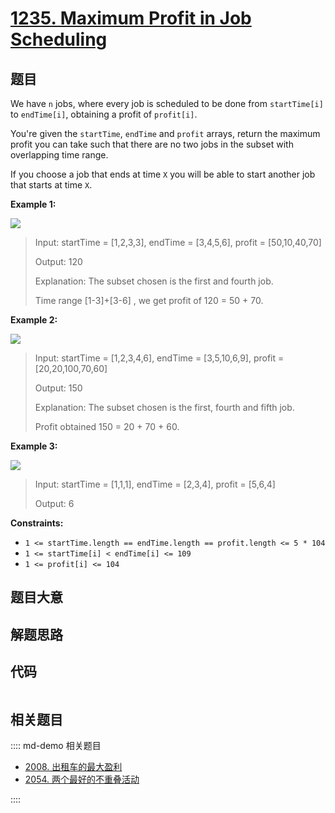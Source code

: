 # [1235. Maximum Profit in Job Scheduling](https://leetcode.com/problems/maximum-profit-in-job-scheduling)

## 题目

We have `n` jobs, where every job is scheduled to be done from `startTime[i]`
to `endTime[i]`, obtaining a profit of `profit[i]`.

You're given the `startTime`, `endTime` and `profit` arrays, return the
maximum profit you can take such that there are no two jobs in the subset with
overlapping time range.

If you choose a job that ends at time `X` you will be able to start another
job that starts at time `X`.



**Example 1:**

**![](https://assets.leetcode.com/uploads/2019/10/10/sample1_1584.png)**

> Input: startTime = [1,2,3,3], endTime = [3,4,5,6], profit = [50,10,40,70]
> 
> Output: 120
> 
> Explanation: The subset chosen is the first and fourth job. 
> 
> Time range [1-3]+[3-6] , we get profit of 120 = 50 + 70.

**Example 2:**

**![](https://assets.leetcode.com/uploads/2019/10/10/sample22_1584.png)**

> Input: startTime = [1,2,3,4,6], endTime = [3,5,10,6,9], profit = [20,20,100,70,60]
> 
> Output: 150
> 
> Explanation: The subset chosen is the first, fourth and fifth job. 
> 
> Profit obtained 150 = 20 + 70 + 60.

**Example 3:**

**![](https://assets.leetcode.com/uploads/2019/10/10/sample3_1584.png)**

> Input: startTime = [1,1,1], endTime = [2,3,4], profit = [5,6,4]
> 
> Output: 6

**Constraints:**

  * `1 <= startTime.length == endTime.length == profit.length <= 5 * 104`
  * `1 <= startTime[i] < endTime[i] <= 109`
  * `1 <= profit[i] <= 104`


## 题目大意

## 解题思路

## 代码

```javascript

```

## 相关题目

:::: md-demo 相关题目
- [2008. 出租车的最大盈利](https://leetcode.com/problems/maximum-earnings-from-taxi)
- [2054. 两个最好的不重叠活动](https://leetcode.com/problems/two-best-non-overlapping-events)

::::
